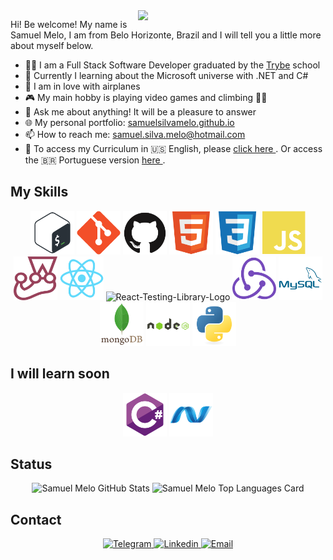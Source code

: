 <img align="right" width="300px" src="https://i.imgur.com/OUbR0t3.png" />

<p>Hi! Be welcome! My name is Samuel Melo, I am from Belo Horizonte, Brazil and I will tell you a little more about myself below.</p>

<div>
  <ul>
    <li>👨‍💻 I am a Full Stack Software Developer graduated by the <a href="https://www.betrybe.com" target="_blank">Trybe</a> school</li>
    <li>🌱 Currently I learning about the Microsoft universe with .NET and C#</li>
    <li>💙 I am in love with airplanes</li>
    <li>🎮 My main hobby is playing video games and climbing 🧗‍♂️</li>
    <li>💬 Ask me about anything! It will be a pleasure to answer</li>
    <li>
      🌐 My personal portfolio:
      <a href="https://samuelsilvamelo.github.io/">samuelsilvamelo.github.io</a>
    </li>
    <li>📫 How to reach me: <a href="mailto:samuel.silva.melo@hotmail.com" >samuel.silva.melo@hotmail.com</a></li>
    <li>📝 To access my Curriculum in 🇺🇸 English, please
      <a href="https://drive.google.com/file/d/1rD7sp-wcD9_LdWjf-2mBbCffLZXNTDFX/view">
        click here
      </a>.
      Or access the 🇧🇷 Portuguese version
      <a href="https://drive.google.com/file/d/1HCztcOoBXIpVPnwgv1amnZNr15ND3mRG/view?usp=sharing">
        here
      </a>
      .
    </li>
  </ul>
</div>

<h2>My Skills</h2>

<div align="center">
  <img width="70px" src="https://raw.githubusercontent.com/devicons/devicon/00f02ef57fb7601fd1ddcc2fe6fe670fef3ae3e4/icons/bash/bash-original.svg" alt="Bash-Logo" />
  <img width="70px" src="https://raw.githubusercontent.com/devicons/devicon/00f02ef57fb7601fd1ddcc2fe6fe670fef3ae3e4/icons/git/git-plain.svg" alt="Git-Logo" />
  <img width="70px" src="https://raw.githubusercontent.com/devicons/devicon/00f02ef57fb7601fd1ddcc2fe6fe670fef3ae3e4/icons/github/github-original.svg" alt="GitHub-Logo" />
  <img width="70px" src="https://raw.githubusercontent.com/devicons/devicon/00f02ef57fb7601fd1ddcc2fe6fe670fef3ae3e4/icons/html5/html5-original.svg" alt="HTML-Logo" />
  <img width="70px" src="https://raw.githubusercontent.com/devicons/devicon/00f02ef57fb7601fd1ddcc2fe6fe670fef3ae3e4/icons/css3/css3-original.svg" alt="CSS-Logo" />
  <img width="70px" src="https://raw.githubusercontent.com/devicons/devicon/00f02ef57fb7601fd1ddcc2fe6fe670fef3ae3e4/icons/javascript/javascript-plain.svg" alt="JavaScript-Logo" />
  <img width="70px" src="https://raw.githubusercontent.com/devicons/devicon/00f02ef57fb7601fd1ddcc2fe6fe670fef3ae3e4/icons/jest/jest-plain.svg" alt="Jest-Logo" />
  <img width="70px" src="https://raw.githubusercontent.com/devicons/devicon/00f02ef57fb7601fd1ddcc2fe6fe670fef3ae3e4/icons/react/react-original.svg" alt="React.js-Logo" />
  <img width="70px" src="https://i.imgur.com/wbRSD1i.png" alt="React-Testing-Library-Logo" />
  <img width="70px" src="https://raw.githubusercontent.com/devicons/devicon/00f02ef57fb7601fd1ddcc2fe6fe670fef3ae3e4/icons/redux/redux-original.svg" alt="Redux-Logo" />
  <img width="70px" src="https://raw.githubusercontent.com/devicons/devicon/00f02ef57fb7601fd1ddcc2fe6fe670fef3ae3e4/icons/mysql/mysql-plain-wordmark.svg" alt="MySQL-Logo" />
  <img width="70px" src="https://raw.githubusercontent.com/devicons/devicon/00f02ef57fb7601fd1ddcc2fe6fe670fef3ae3e4/icons/mongodb/mongodb-original-wordmark.svg" alt="MongoDB-Logo" />
  <img width="70px" src="https://raw.githubusercontent.com/devicons/devicon/00f02ef57fb7601fd1ddcc2fe6fe670fef3ae3e4/icons/nodejs/nodejs-original-wordmark.svg" alt="NodeJS-Logo" />
  <img width="70px" src="https://raw.githubusercontent.com/devicons/devicon/00f02ef57fb7601fd1ddcc2fe6fe670fef3ae3e4/icons/python/python-original.svg" alt="Python-Logo" />
</div>

<h2>I will learn soon</h2>

<div align="center">
  <img width="70px" src="https://raw.githubusercontent.com/devicons/devicon/00f02ef57fb7601fd1ddcc2fe6fe670fef3ae3e4/icons/csharp/csharp-original.svg" alt="C-Sharp-Logo" />
  <img width="70px" src="https://raw.githubusercontent.com/devicons/devicon/00f02ef57fb7601fd1ddcc2fe6fe670fef3ae3e4/icons/dot-net/dot-net-original.svg" alt="Dot-Net-Logo" />
</div>

<h2>Status</h2>

<div align="center">
  <img height="150px" src="https://github-readme-stats.vercel.app/api?username=SamuelSilvaMelo&count_private=true&hide=stars&show_icons=true&theme=dracula" alt="Samuel Melo GitHub Stats" />
  <img height="150px" src="https://github-readme-stats.vercel.app/api/top-langs/?username=SamuelSilvaMelo&layout=compact&theme=dracula" alt="Samuel Melo Top Languages Card" />
</div>

<h2>Contact</h2>

<div align="center">
  <a href="https://t.me/SamuelMelo" target="_blank">
    <img width="120px" src="https://i.imgur.com/zC2hwxa.png" alt="Telegram" />
  </a>
  <a href="https://www.linkedin.com/in/samuel-silva-melo/" target="_blank">
    <img width="120px" src="https://i.imgur.com/twkI2be.png" alt="Linkedin" />
  </a>
  <a href="mailto:samuel.silva.melo@hotmail.com" target="_blank">
    <img width="120px" src="https://i.imgur.com/a8RlM51.png" alt="Email" />
  </a>
</div>
